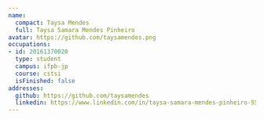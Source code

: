 ```yaml
---
name:
  compact: Taysa Mendes
  full: Taysa Samara Mendes Pinheiro
avatar: https://github.com/taysamendes.png
occupations:
- id: 20161370020
  type: student
  campus: ifpb-jp
  course: cstsi
  isFinished: false
addresses:
  github: https://github.com/taysamendes
  linkedin: https://www.linkedin.com/in/taysa-samara-mendes-pinheiro-55a195165/
---
```

